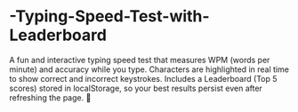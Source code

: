 # -Typing-Speed-Test-with-Leaderboard
A fun and interactive typing speed test that measures WPM (words per minute) and accuracy while you type. Characters are highlighted in real time to show correct and incorrect keystrokes. Includes a Leaderboard (Top 5 scores) stored in localStorage, so your best results persist even after refreshing the page. 🚀
